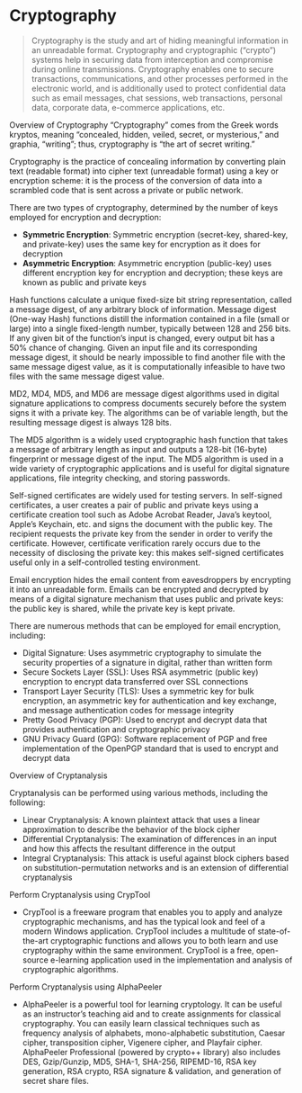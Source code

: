 # Cryptography
> Cryptography is the study and art of hiding meaningful information in an unreadable format. Cryptography and cryptographic (“crypto”) systems help in securing data from interception and compromise during online transmissions. Cryptography enables one to secure transactions, communications, and other processes performed in the electronic world, and is additionally used to protect confidential data such as email messages, chat sessions, web transactions, personal data, corporate data, e-commerce applications, etc.


Overview of Cryptography
“Cryptography” comes from the Greek words kryptos, meaning “concealed, hidden, veiled, secret, or mysterious,” and graphia, “writing”; thus, cryptography is “the art of secret writing.”

Cryptography is the practice of concealing information by converting plain text (readable format) into cipher text (unreadable format) using a key or encryption scheme: it is the process of the conversion of data into a scrambled code that is sent across a private or public network.

There are two types of cryptography, determined by the number of keys employed for encryption and decryption:
- **Symmetric Encryption**: Symmetric encryption (secret-key, shared-key, and private-key) uses the same key for encryption as it does for decryption
- **Asymmetric Encryption**: Asymmetric encryption (public-key) uses different encryption key for encryption and decryption; these keys are known as public and private keys


Hash functions calculate a unique fixed-size bit string representation, called a message digest, of any arbitrary block of information. Message digest (One-way Hash) functions distill the information contained in a file (small or large) into a single fixed-length number, typically between 128 and 256 bits. If any given bit of the function’s input is changed, every output bit has a 50% chance of changing. Given an input file and its corresponding message digest, it should be nearly impossible to find another file with the same message digest value, as it is computationally infeasible to have two files with the same message digest value.


MD2, MD4, MD5, and MD6 are message digest algorithms used in digital signature applications to compress documents securely before the system signs it with a private key. The algorithms can be of variable length, but the resulting message digest is always 128 bits.

The MD5 algorithm is a widely used cryptographic hash function that takes a message of arbitrary length as input and outputs a 128-bit (16-byte) fingerprint or message digest of the input. The MD5 algorithm is used in a wide variety of cryptographic applications and is useful for digital signature applications, file integrity checking, and storing passwords.


Self-signed certificates are widely used for testing servers. In self-signed certificates, a user creates a pair of public and private keys using a certificate creation tool such as Adobe Acrobat Reader, Java’s keytool, Apple’s Keychain, etc. and signs the document with the public key. The recipient requests the private key from the sender in order to verify the certificate. However, certificate verification rarely occurs due to the necessity of disclosing the private key: this makes self-signed certificates useful only in a self-controlled testing environment.


Email encryption hides the email content from eavesdroppers by encrypting it into an unreadable form. Emails can be encrypted and decrypted by means of a digital signature mechanism that uses public and private keys: the public key is shared, while the private key is kept private.

There are numerous methods that can be employed for email encryption, including:
- Digital Signature: Uses asymmetric cryptography to simulate the security properties of a signature in digital, rather than written form
- Secure Sockets Layer (SSL): Uses RSA asymmetric (public key) encryption to encrypt data transferred over SSL connections
- Transport Layer Security (TLS): Uses a symmetric key for bulk encryption, an asymmetric key for authentication and key exchange, and message authentication codes for message integrity
- Pretty Good Privacy (PGP): Used to encrypt and decrypt data that provides authentication and cryptographic privacy
- GNU Privacy Guard (GPG): Software replacement of PGP and free implementation of the OpenPGP standard that is used to encrypt and decrypt data


Overview of Cryptanalysis

Cryptanalysis can be performed using various methods, including the following:
- Linear Cryptanalysis: A known plaintext attack that uses a linear approximation to describe the behavior of the block cipher
- Differential Cryptanalysis: The examination of differences in an input and how this affects the resultant difference in the output
- Integral Cryptanalysis: This attack is useful against block ciphers based on substitution-permutation networks and is an extension of differential cryptanalysis


Perform Cryptanalysis using CrypTool
- CrypTool is a freeware program that enables you to apply and analyze cryptographic mechanisms, and has the typical look and feel of a modern Windows application. CrypTool includes a multitude of state-of-the-art cryptographic functions and allows you to both learn and use cryptography within the same environment. CrypTool is a free, open-source e-learning application used in the implementation and analysis of cryptographic algorithms.


Perform Cryptanalysis using AlphaPeeler
- AlphaPeeler is a powerful tool for learning cryptology. It can be useful as an instructor’s teaching aid and to create assignments for classical cryptography. You can easily learn classical techniques such as frequency analysis of alphabets, mono-alphabetic substitution, Caesar cipher, transposition cipher, Vigenere cipher, and Playfair cipher. AlphaPeeler Professional (powered by crypto++ library) also includes DES, Gzip/Gunzip, MD5, SHA-1, SHA-256, RIPEMD-16, RSA key generation, RSA crypto, RSA signature & validation, and generation of secret share files.


